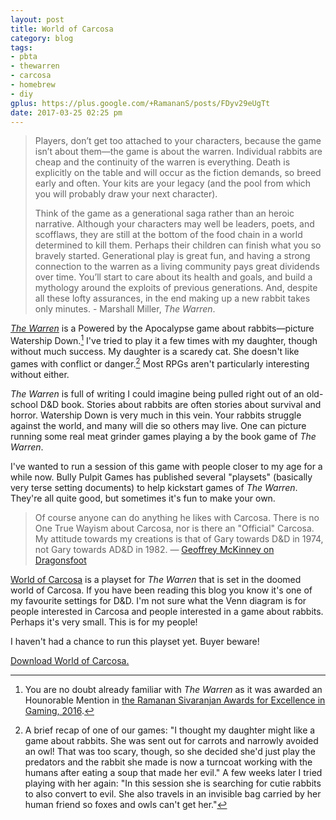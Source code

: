 ```yaml
---
layout: post
title: World of Carcosa
category: blog
tags:
- pbta
- thewarren
- carcosa
- homebrew
- diy
gplus: https://plus.google.com/+RamananS/posts/FDyv29eUgTt
date: 2017-03-25 02:25 pm
---
```


> Players, don’t get too attached to your characters, because the game isn’t about them—the game is about the warren. Individual rabbits are cheap and the continuity of the warren is everything. Death is explicitly on the table and will occur as the fiction demands, so breed early and often. Your kits are your legacy (and the pool from which you will probably draw your next character).
>
> Think of the game as a generational saga rather than an heroic narrative. Although your characters may well be leaders, poets, and scofflaws, they are still at the bottom of the food chain in a world determined to kill them. Perhaps their children can finish what you so bravely started. Generational play is great fun, and having a strong connection to the warren as a living community pays great dividends over time. You’ll start to care about its health and goals, and build a mythology around the exploits of previous generations. And, despite all these lofty assurances, in the end making up a new rabbit takes only minutes. - Marshall Miller, *The Warren*.

[*The Warren*][2] is a Powered by the Apocalypse game about rabbits—picture Watership Down.[^1] I've tried to play it a few times with my daughter, though without much success. My daughter is a scaredy cat. She doesn't like games with conflict or danger.[^2] Most RPGs aren't particularly interesting without either.

*The Warren* is full of writing I could imagine being pulled right out of an old-school D&D book. Stories about rabbits are often stories about survival and horror. Watership Down is very much in this vein. Your rabbits struggle against the world, and many will die so others may live. One can picture running some real meat grinder games playing a by the book game of *The Warren*.

I've wanted to run a session of this game with people closer to my age for a while now. Bully Pulpit Games has published several "playsets" (basically very terse setting documents) to help kickstart games of *The Warren*. They're all quite good, but sometimes it's fun to make your own.

> Of course anyone can do anything he likes with Carcosa. There is no One True Wayism about Carcosa, nor is there an "Official" Carcosa. My attitude towards my creations is that of Gary towards D&D in 1974, not Gary towards AD&D in 1982. — [Geoffrey McKinney on Dragonsfoot][1]

[World of Carcosa][3] is a playset for *The Warren* that is set in the doomed world of Carcosa. If you have been reading this blog you know it's one of my favourite settings for D&D. I'm not sure what the Venn diagram is for people interested in Carcosa and people interested in a game about rabbits. Perhaps it's very small. This is for my people!

I haven't had a chance to run this playset yet. Buyer beware!

[Download World of Carcosa.][3]

[^1]: You are no doubt already familiar with *The Warren* as it was awarded an Hounorable Mention in [the Ramanan Sivaranjan Awards for Excellence in Gaming, 2016][4].
[^2]: A brief recap of one of our games: "I thought my daughter might like a game about rabbits. She was sent out for carrots and narrowly avoided an owl! That was too scary, though, so she decided she'd just play the predators and the rabbit she made is now a turncoat working with the humans after eating a soup that made her evil." A few weeks later I tried playing with her again: "In this session she is searching for cutie rabbits to also convert to evil. She also travels in an invisible bag carried by her human friend so foxes and owls can't get her."

[1]: http://www.dragonsfoot.org/forums/viewtopic.php?p=1146625#p1146625
[2]: http://bullypulpitgames.com/games/the-warren/
[3]: /masters-of-carcosa/the-warren/world-of-carcosa.pdf
[4]: /blog/awards-2015/